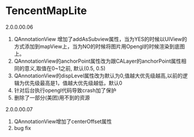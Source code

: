 # TencentMapLite
2.0.0.00.06
1. QAnnotationView 增加了addAsSubview属性，当为YES的时候以UIView的方式添加到mapView上，当为NO的时候将图片用Opengl的时候渲染到底图上。
2. QAnnotationView的anchorPoint属性改为跟CALayer的anchorPoint属性相同的意义,取值在0~1之前, 默认(0.5, 0.5)
3. QAnnotationView的dispLevel属性改为默认为0,值越大优先级越高,以前的逻辑为优先级最高是1，值越大优先级越低，默认0
4. 针对后台执行opengl代码导致crash加了保护
5. 删除了一部分(美团)用不到的资源

2.0.0.00.07
1. QAnnotationView增加了centerOffset属性
2. bug fix
